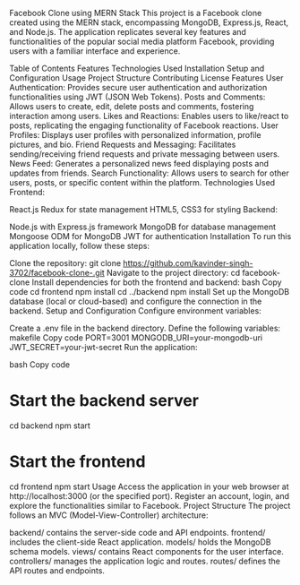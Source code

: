 Facebook Clone using MERN Stack
This project is a Facebook clone created using the MERN stack, encompassing MongoDB, Express.js, React, and Node.js. The application replicates several key features and functionalities of the popular social media platform Facebook, providing users with a familiar interface and experience.

Table of Contents
Features
Technologies Used
Installation
Setup and Configuration
Usage
Project Structure
Contributing
License
Features
User Authentication: Provides secure user authentication and authorization functionalities using JWT (JSON Web Tokens).
Posts and Comments: Allows users to create, edit, delete posts and comments, fostering interaction among users.
Likes and Reactions: Enables users to like/react to posts, replicating the engaging functionality of Facebook reactions.
User Profiles: Displays user profiles with personalized information, profile pictures, and bio.
Friend Requests and Messaging: Facilitates sending/receiving friend requests and private messaging between users.
News Feed: Generates a personalized news feed displaying posts and updates from friends.
Search Functionality: Allows users to search for other users, posts, or specific content within the platform.
Technologies Used
Frontend:

React.js
Redux for state management
HTML5, CSS3 for styling
Backend:

Node.js with Express.js framework
MongoDB for database management
Mongoose ODM for MongoDB
JWT for authentication
Installation
To run this application locally, follow these steps:

Clone the repository: git clone https://github.com/kavinder-singh-3702/facebook-clone-.git
Navigate to the project directory: cd facebook-clone
Install dependencies for both the frontend and backend:
bash
Copy code
cd frontend
npm install
cd ../backend
npm install
Set up the MongoDB database (local or cloud-based) and configure the connection in the backend.
Setup and Configuration
Configure environment variables:

Create a .env file in the backend directory.
Define the following variables:
makefile
Copy code
PORT=3001
MONGODB_URI=your-mongodb-uri
JWT_SECRET=your-jwt-secret
Run the application:

bash
Copy code
# Start the backend server
cd backend
npm start

# Start the frontend
cd frontend
npm start
Usage
Access the application in your web browser at http://localhost:3000 (or the specified port).
Register an account, login, and explore the functionalities similar to Facebook.
Project Structure
The project follows an MVC (Model-View-Controller) architecture:

backend/ contains the server-side code and API endpoints.
frontend/ includes the client-side React application.
models/ holds the MongoDB schema models.
views/ contains React components for the user interface.
controllers/ manages the application logic and routes.
routes/ defines the API routes and endpoints.
